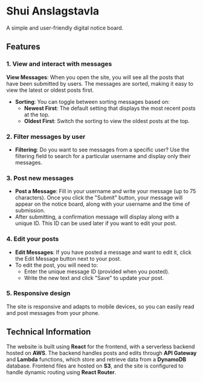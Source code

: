 # Shui Anslagstavla
A simple and user-friendly digital notice board.

## Features
### 1. View and interact with messages
**View Messages**: When you open the site, you will see all the posts that have been submitted by users. The messages are sorted, making it easy to view the latest or oldest posts first.
* **Sorting**: You can toggle between sorting messages based on:
  * **Newest First**: The default setting that displays the most recent posts at the top.
  * **Oldest First**: Switch the sorting to view the oldest posts at the top.
### 2. Filter messages by user
* **Filtering**: Do you want to see messages from a specific user? Use the filtering field to search for a particular username and display only their messages.
### 3. Post new messages
* **Post a Message**: Fill in your username and write your message (up to 75 characters). Once you click the "Submit" button, your message will appear on the notice board, along with your username and the time of submission.
* After submitting, a confirmation message will display along with a unique ID. This ID can be used later if you want to edit your post.
### 4. Edit your posts
* **Edit Messages**: If you have posted a message and want to edit it, click the Edit Message button next to your post.
* To edit the post, you will need to:
  * Enter the unique message ID (provided when you posted).
  * Write the new text and click "Save" to update your post.
### 5. Responsive design
The site is responsive and adapts to mobile devices, so you can easily read and post messages from your phone.
## Technical Information
The website is built using **React** for the frontend, with a serverless backend hosted on **AWS**. The backend handles posts and edits through **API Gateway** and **Lambda** functions, which store and retrieve data from a **DynamoDB** database.
Frontend files are hosted on **S3**, and the site is configured to handle dynamic routing using **React Router**.

